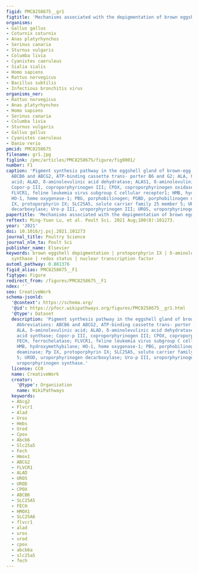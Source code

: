 ```yaml
---
figid: PMC8258675__gr1
figtitle: 'Mechanisms associated with the depigmentation of brown eggshells: a review'
organisms:
- Gallus gallus
- Coturnix coturnix
- Anas platyrhynchos
- Serinus canaria
- Sturnus vulgaris
- Columba livia
- Cyanistes caeruleus
- Sialia sialis
- Homo sapiens
- Rattus norvegicus
- Bacillus subtilis
- Infectious bronchitis virus
organisms_ner:
- Rattus norvegicus
- Anas platyrhynchos
- Homo sapiens
- Serinus canaria
- Columba livia
- Sturnus vulgaris
- Gallus gallus
- Cyanistes caeruleus
- Danio rerio
pmcid: PMC8258675
filename: gr1.jpg
figlink: /pmc/articles/PMC8258675/figure/fig0001/
number: F1
caption: 'Pigment synthesis pathway in the eggshell gland of brown-egg hen. Abbreviations:
  ABCB6 and ABCG2, ATP-binding cassette trans- porter B6 and G2; ALA, δ-aminolevulinic
  acid; ALAD, δ-aminolevulinic acid dehydratase; ALAS1, δ-aminolevulinic acid synthase;
  Copor-p III, coproporphyrinogen III; CPOX, coproporphyrinogen oxidase; FECH, ferrochelatase;
  FLVCR1, feline leukemia virus subgroup C cellular receptor1; HMB, hydroxymethybilane;
  HO-1, heme oxygenase-1; PBG, porphobilinogen; PGBD, porphobilinogen deaminase; Pp
  IX, protoporphyrin IX; SLC25A5, solute carrier family 25 member 5; UROD, uroporphyrinogen
  decarboxylase; Uro-p III, uroporphyrinogen III; UROS, uroporphyrinogen synthase.'
papertitle: 'Mechanisms associated with the depigmentation of brown eggshells: a review.'
reftext: Ming-Yuan Lu, et al. Poult Sci. 2021 Aug;100(8):101273.
year: '2021'
doi: 10.1016/j.psj.2021.101273
journal_title: Poultry Science
journal_nlm_ta: Poult Sci
publisher_name: Elsevier
keywords: brown eggshell depigmentation | protoporphyrin IX | δ-aminolevulinic acid
  synthase | redox status | nuclear transcription factor
automl_pathway: 0.881376
figid_alias: PMC8258675__F1
figtype: Figure
redirect_from: /figures/PMC8258675__F1
ndex: ''
seo: CreativeWork
schema-jsonld:
  '@context': https://schema.org/
  '@id': https://pfocr.wikipathways.org/figures/PMC8258675__gr1.html
  '@type': Dataset
  description: 'Pigment synthesis pathway in the eggshell gland of brown-egg hen.
    Abbreviations: ABCB6 and ABCG2, ATP-binding cassette trans- porter B6 and G2;
    ALA, δ-aminolevulinic acid; ALAD, δ-aminolevulinic acid dehydratase; ALAS1, δ-aminolevulinic
    acid synthase; Copor-p III, coproporphyrinogen III; CPOX, coproporphyrinogen oxidase;
    FECH, ferrochelatase; FLVCR1, feline leukemia virus subgroup C cellular receptor1;
    HMB, hydroxymethybilane; HO-1, heme oxygenase-1; PBG, porphobilinogen; PGBD, porphobilinogen
    deaminase; Pp IX, protoporphyrin IX; SLC25A5, solute carrier family 25 member
    5; UROD, uroporphyrinogen decarboxylase; Uro-p III, uroporphyrinogen III; UROS,
    uroporphyrinogen synthase.'
  license: CC0
  name: CreativeWork
  creator:
    '@type': Organization
    name: WikiPathways
  keywords:
  - Abcg2
  - Flvcr1
  - Alad
  - Uros
  - Hmbs
  - Urod
  - Cpox
  - Abcb6
  - Slc25a5
  - Fech
  - Hmox1
  - ABCG2
  - FLVCR1
  - ALAD
  - UROS
  - UROD
  - CPOX
  - ABCB6
  - SLC25A5
  - FECH
  - HMOX1
  - SLC25A6
  - flvcr1
  - alad
  - uros
  - urod
  - cpox
  - abcb6a
  - slc25a5
  - fech
---
```

